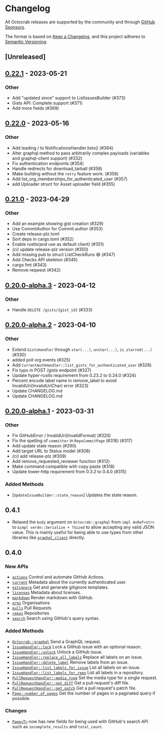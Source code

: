 # Changelog
All  Octocrab releases are supported by the community and through
[GitHub Sponsors][sp].

The format is based on [Keep a Changelog](https://keepachangelog.com/en/1.0.0/),
and this project adheres to [Semantic Versioning](https://semver.org/spec/v2.0.0.html).

## [Unreleased]

## [0.22.1](https://github.com/XAMPPRocky/octocrab/compare/v0.22.0...v0.22.1) - 2023-05-21

### Other
- Add "updated since" support to ListIssuesBuilder (#373)
- Gists API: Complete support (#371)
- Add more fields (#369)

## [0.22.0](https://github.com/XAMPPRocky/octocrab/compare/v0.21.0...v0.21.1) - 2023-05-16

### Other
- Add leading / to NotificationsHandler.lists() (#364)
- Alter graphql method to pass arbitrarily complex payloads (variables and graphql-client support) (#332)
- Fix authentication endpoints (#354)
- Handle redirects for download_tarball (#359)
- Make building without the `retry` feature work. (#358)
- Add list_org_memberships_for_authenticated_user (#357)
- add Uploader struct for Asset uploader field (#355)

## [0.21.0](https://github.com/XAMPPRocky/octocrab/compare/v0.20.0...v0.21.0) - 2023-04-29

### Other
- Add an example showing gist creation (#329)
- Use CommitAuthor for Commit.author (#353)
- Create release-plz.toml
- Sort deps in cargo.toml (#352)
- Enable rustls(and use as default client) (#351)
- *(ci)* update release-plz version (#350)
- Add missing pub to struct ListCheckRuns 😅 (#347)
- Add Checks API skeleton (#345)
- cargo fmt (#343)
- Remove reqwest (#342)

## [0.20.0-alpha.3](https://github.com/XAMPPRocky/octocrab/compare/v0.20.0-alpha.2...v0.20.0-alpha.3) - 2023-04-12

### Other
- Handle `DELETE /gists/{gist_id}` (#333)

## [0.20.0-alpha.2](https://github.com/XAMPPRocky/octocrab/compare/v0.20.0-alpha.1...v0.20.0-alpha.2) - 2023-04-10

### Other
- Extend `GistsHandler` through `star(...)`, `unstar(...)`, `is_starred(...)` (#330)
- added poll org events (#325)
- Add `CurrentAuthHandler::list_gists_for_authenticated_user` (#328)
- Fix typo in POST /gists endpoint (#327)
- Update hyper-rustls requirement from 0.23.2 to 0.24.0 (#324)
- Percent encode label name in remove_label to avoid InvalidUri(InvalidUriChar) error (#323)
- Update CHANGELOG.md
- Update CHANGELOG.md

## [0.20.0-alpha.1](https://github.com/XAMPPRocky/octocrab/compare/v0.20.0-alpha.0...v0.20.0-alpha.1) - 2023-03-31

### Other
- Fix GitHubError / InvalidUri(InvalidFormat)  (#320)
- Fix the spelling of `committer` in `RepoCommitPage` (#316) (#317)
- Add update state reason (#290)
- Add target URL to Status model (#308)
- *(ci)* add release-plz (#309)
- Add remove_requested_reviewer function (#312)
- Make command compatible with copy paste (#318)
- Update tower-http requirement from 0.3.2 to 0.4.0 (#315)

### Added Methods

- [`UpdateIssueBuilder::state_reason`] Updates the state reason.

## 0.4.1
- Relaxed the `body` argument on `Octocrab::graphql` from `impl AsRef<str>` to
  `&impl serde::Serialize + ?Sized` to allow accepting any valid JSON value.
  This is mainly useful for being able to use types from other libraries like
  [`graphql_client`][gql] directly.

[gql]: https://docs.rs/graphql_client

## 0.4.0

### New APIs

- [`actions`] Control and automate GitHub Actions.
- [`current`] Metadata about the currently authenticated user.
- [`gitignore`]  Get and generate gitignore templates.
- [`licenses`] Metadata about licenses.
- [`markdown`] Render markdown with GitHub.
- [`orgs`] Organisations
- [`pulls`] Pull Requests
- [`repos`] Repositories
- [`search`] Search using GitHub's query syntax.

### Added Methods

- [`Octocrab::graphql`][`graphql`] Send a GraphQL request.
- [`IssueHandler::lock`] Lock a GitHub issue with an optional reason.
- [`IssueHandler::unlock`] Unlock a GitHub issue.
- [`IssueHandler::replace_all_labels`] Replace all labels on an issue.
- [`IssueHandler::delete_label`] Remove labels from an issue.
- [`IssueHandler::list_labels_for_issue`] List all labels on an issue.
- [`IssueHandler::list_labels_for_repo`] List all labels in a repository.
- [`PullRequestHandler::media_type`] Set the media type for a single request.
- [`PullRequestHandler::get_diff`] Get a pull request's diff file.
- [`PullRequestHandler::get_patch`] Get a pull request's patch file.
- [`Page::number_of_pages`] Get the number of pages in a paginated query
  if possible.

### Changes
- [`Page<T>`] now has new fields for being used with GitHub's search APi such as
  `incomplete_results` and  `total_count`.

[`actions`]: https://docs.rs/octocrab/0.4.1/octocrab/actions/struct.ActionsHandler.html
[`current`]: https://docs.rs/octocrab/0.4.1/octocrab/current/struct.CurrentAuthHandler.html
[`gitignore`]: https://docs.rs/octocrab/0.4.1/octocrab/gitignore/struct.GitignoreHandler.html
[`graphql`]: https://docs.rs/octocrab/0.4.1/octocrab/struct.Octocrab.html#graphql-api
[`markdown`]: https://docs.rs/octocrab/0.4.1/octocrab/gitignore/struct.MarkdownHandler.html
[`issues`]: https://docs.rs/octocrab/0.4.1/octocrab/issues/struct.IssueHandler.html
[`licenses`]: https://docs.rs/octocrab/0.4.1/octocrab/licenses/struct.LicenseHandler.html
[`pulls`]: https://docs.rs/octocrab/0.4.1/octocrab/pulls/struct.PullRequestHandler.html
[`orgs`]: https://docs.rs/octocrab/0.4.1/octocrab/orgs/struct.OrgHandler.html
[`repos`]: https://docs.rs/octocrab/0.4.1/octocrab/repos/struct.RepoHandler.html
[`search`]: https://docs.rs/octocrab/0.4.1/octocrab/search/struct.SearchHandler.html
[`teams`]: https://docs.rs/octocrab/0.4.1/octocrab/teams/struct.TeamHandler.html
[sp]: https://github.com/sponsors/XAMPPRocky
[`IssueHandler::lock`]: https://docs.rs/octocrab/0.4.1/octocrab/issues/struct.IssueHandler.html#method.lock
[`IssueHandler::unlock`]: https://docs.rs/octocrab/0.4.1/octocrab/issues/struct.IssueHandler.html#method.unlock
[`IssueHandler::replace_all_labels`]: https://docs.rs/octocrab/0.4.1/octocrab/issues/struct.IssueHandler.html#method.replace_all_labels
[`IssueHandler::delete_label`]: https://docs.rs/octocrab/0.4.1/octocrab/issues/struct.IssueHandler.html#method.delete_label
[`IssueHandler::list_labels_for_issue`]: https://docs.rs/octocrab/0.4.1/octocrab/issues/struct.IssueHandler.html#method.list_labels_for_issue
[`IssueHandler::list_labels_for_repo`]: https://docs.rs/octocrab/0.4.1/octocrab/issues/struct.IssueHandler.html#method.list_labels_for_repo
[`PullRequestHandler::media_type`]: https://docs.rs/octocrab/0.4.1/octocrab/pulls/struct.PullRequestHandler.html#method.media_type
[`PullRequestHandler::get_diff`]: https://docs.rs/octocrab/0.4.1/octocrab/pulls/struct.PullRequestHandler.html#method.get_diff
[`PullRequestHandler::get_patch`]: https://docs.rs/octocrab/0.4.1/octocrab/pulls/struct.PullRequestHandler.html#method.get_patch
[`Page<T>`]: https://docs.rs/octocrab/0.4.1/octocrab/struct.Page.html
[`Page::number_of_pages`]: https://docs.rs/octocrab/0.4.1/octocrab/struct.Page.html#method.number_of_pages
